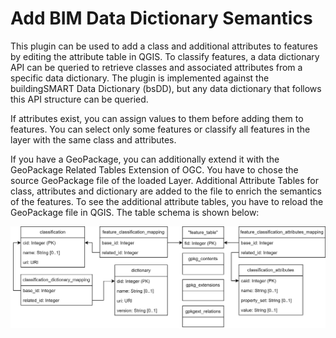 # Add BIM Data Dictionary Semantics

This plugin can be used to add a class and additional attributes to features by editing the attribute table in QGIS.
To classify features, a data dictionary API can be queried to retrieve classes and associated attributes from a specific data dictionary.
The plugin is implemented against the buildingSMART Data Dictionary (bsDD), but any data dictionary that follows this API structure can be queried.

If attributes exist, you can assign values to them before adding them to features.
You can select only some features or classify all features in the layer with the same class and attributes.

If you have a GeoPackage, you can additionally extend it with the GeoPackage Related Tables Extension of OGC. You have to chose the source GeoPackage file of the loaded Layer. Additional Attribute Tables for class, attributes and dictionary are added to the file to enrich the semantics of the features. To see the additional attribute tables, you have to reload the GeoPackage file in QGIS.
The table schema is shown below:

![GeoPackage Extension](img/GeoPackage_Class_Extension.png)
